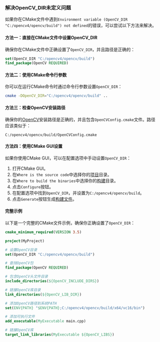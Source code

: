 

### 解决OpenCV_DIR未定义问题

如果你在CMake文件中遇到`Environment variable (OpenCV_DIR "C:/opencv4/opencv/build") not defined`的错误，可以尝试以下方法来解决。

#### 方法一：直接在CMake文件中设置OpenCV_DIR

确保你在CMake文件中正确设置了`OpenCV_DIR`，并且路径是正确的：

```cmake
set(OpenCV_DIR "C:/opencv4/opencv/build")
find_package(OpenCV REQUIRED)
```

#### 方法二：使用CMake命令行参数

你可以在运行CMake命令时通过命令行参数设置`OpenCV_DIR`：

```sh
cmake -DOpenCV_DIR="C:/opencv4/opencv/build" ..
```

#### 方法三：检查OpenCV安装路径

确保你的[OpenCV](https://zh.wikipedia.org/wiki/OpenCV)安装路径是正确的，并且包含`OpenCVConfig.cmake`文件。路径应该类似于：

```
C:/opencv4/opencv/build/OpenCVConfig.cmake
```

#### 方法四：使用CMake GUI设置

如果你使用CMake GUI，可以在配置选项中手动设置`OpenCV_DIR`：

1. 打开CMake GUI。
2. 在`Where is the source code`中选择你的[项目](https://zh.wikipedia.org/wiki/项目)目录。
3. 在`Where to build the binaries`中选择你的[构建](https://zh.wikipedia.org/wiki/构建)目录。
4. 点击`Configure`按钮。
5. 在配置选项中找到`OpenCV_DIR`，并设置为`C:/opencv4/opencv/build`。
6. 点击`Generate`按钮生成[构建文件](https://zh.wikipedia.org/wiki/构建文件)。

#### 完整示例

以下是一个完整的CMake文件示例，确保你正确设置了`OpenCV_DIR`：

```cmake
cmake_minimum_required(VERSION 3.5)

project(MyProject)

# 设置OpenCV目录
set(OpenCV_DIR "C:/opencv4/opencv/build")

# 查找OpenCV包
find_package(OpenCV REQUIRED)

# 包含OpenCV头文件目录
include_directories(${OpenCV_INCLUDE_DIRS})

# 链接OpenCV库目录
link_directories(${OpenCV_LIB_DIR})

# 添加OpenCV路径到系统PATH
set(ENV{PATH} "$ENV{PATH};C:/opencv4/opencv/build/x64/vc16/bin")

# 添加可执行文件
add_executable(MyExecutable main.cpp)

# 链接OpenCV库
target_link_libraries(MyExecutable ${OpenCV_LIBS})
```

